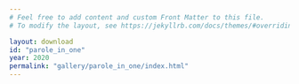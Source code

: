 ```yaml
---
# Feel free to add content and custom Front Matter to this file.
# To modify the layout, see https://jekyllrb.com/docs/themes/#overriding-theme-defaults

layout: download
id: "parole_in_one"
year: 2020
permalink: "gallery/parole_in_one/index.html"
---
```

